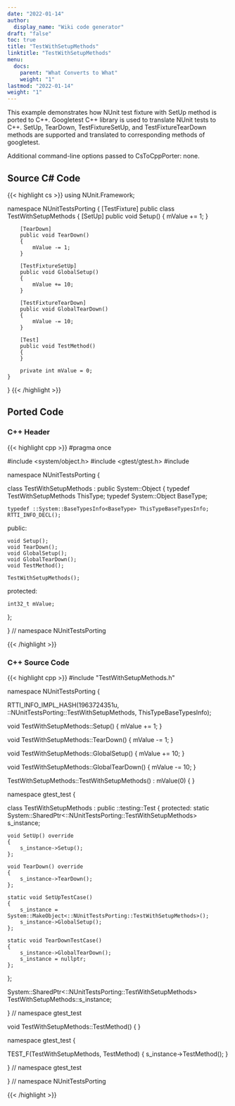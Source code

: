 ```yaml
---
date: "2022-01-14"
author:
  display_name: "Wiki code generator"
draft: "false"
toc: true
title: "TestWithSetupMethods"
linktitle: "TestWithSetupMethods"
menu:
  docs:
    parent: "What Converts to What"
    weight: "1"
lastmod: "2022-01-14"
weight: "1"
---
```


This example demonstrates how NUnit test fixture with SetUp method is ported to C++. Googletest C++ library is used to translate NUnit tests to C++. SetUp, TearDown, TestFixtureSetUp, and TestFixtureTearDown methods are supported and translated to corresponding methods of googletest.

Additional command-line options passed to CsToCppPorter: none.

## Source C# Code ##

{{< highlight cs >}}
using NUnit.Framework;

namespace NUnitTestsPorting
{
    [TestFixture]
    public class TestWithSetupMethods
    {
        [SetUp]
        public void Setup()
        {
            mValue += 1;
        }

        [TearDown]
        public void TearDown()
        {
            mValue -= 1;
        }

        [TestFixtureSetUp]
        public void GlobalSetup()
        {
            mValue += 10;
        }

        [TestFixtureTearDown]
        public void GlobalTearDown()
        {
            mValue -= 10;
        }

        [Test]
        public void TestMethod()
        {
        }

        private int mValue = 0;
    }
}
{{< /highlight >}}

## Ported Code ##

### C++ Header ###

{{< highlight cpp >}}
#pragma once

#include <system/object.h>
#include <gtest/gtest.h>
#include <cstdint>

namespace NUnitTestsPorting {

class TestWithSetupMethods : public System::Object
{
    typedef TestWithSetupMethods ThisType;
    typedef System::Object BaseType;
    
    typedef ::System::BaseTypesInfo<BaseType> ThisTypeBaseTypesInfo;
    RTTI_INFO_DECL();
    
public:

    void Setup();
    void TearDown();
    void GlobalSetup();
    void GlobalTearDown();
    void TestMethod();
    
    TestWithSetupMethods();
    
protected:

    int32_t mValue;
    
};

} // namespace NUnitTestsPorting



{{< /highlight >}}

### C++ Source Code ###

{{< highlight cpp >}}
#include "TestWithSetupMethods.h"

namespace NUnitTestsPorting {

RTTI_INFO_IMPL_HASH(1963724351u, ::NUnitTestsPorting::TestWithSetupMethods, ThisTypeBaseTypesInfo);

void TestWithSetupMethods::Setup()
{
    mValue += 1;
}

void TestWithSetupMethods::TearDown()
{
    mValue -= 1;
}

void TestWithSetupMethods::GlobalSetup()
{
    mValue += 10;
}

void TestWithSetupMethods::GlobalTearDown()
{
    mValue -= 10;
}

TestWithSetupMethods::TestWithSetupMethods() : mValue(0)
{
}


namespace gtest_test
{

class TestWithSetupMethods : public ::testing::Test
{
protected:
    static System::SharedPtr<::NUnitTestsPorting::TestWithSetupMethods> s_instance;
    
    void SetUp() override
    {
        s_instance->Setup();
    };
    
    void TearDown() override
    {
        s_instance->TearDown();
    };
    
    static void SetUpTestCase()
    {
        s_instance = System::MakeObject<::NUnitTestsPorting::TestWithSetupMethods>();
        s_instance->GlobalSetup();
    };
    
    static void TearDownTestCase()
    {
        s_instance->GlobalTearDown();
        s_instance = nullptr;
    };
    
};

System::SharedPtr<::NUnitTestsPorting::TestWithSetupMethods> TestWithSetupMethods::s_instance;

} // namespace gtest_test

void TestWithSetupMethods::TestMethod()
{
}

namespace gtest_test
{

TEST_F(TestWithSetupMethods, TestMethod)
{
    s_instance->TestMethod();
}

} // namespace gtest_test

} // namespace NUnitTestsPorting

{{< /highlight >}}
